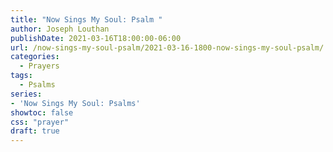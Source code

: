 ```yaml
---
title: "Now Sings My Soul: Psalm "
author: Joseph Louthan
publishDate: 2021-03-16T18:00:00-06:00
url: /now-sings-my-soul-psalm/2021-03-16-1800-now-sings-my-soul-psalm/
categories:
  - Prayers
tags:
  - Psalms
series:
- 'Now Sings My Soul: Psalms'
showtoc: false
css: "prayer"
draft: true
---
```

<div style="font-variant: small-caps;">

</div>

```text
```